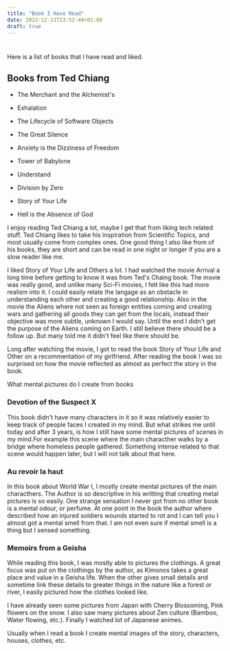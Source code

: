 ```yaml
---
title: "Book I Have Read"
date: 2022-12-21T23:52:44+01:00
draft: true
---
```


# 
Here is a list of books that I have read and liked.

## Books from Ted Chiang
- The Merchant and the Alchemist's
- Exhalation
- The Lifecycle of Software Objects
- The Great Silence
- Anxiety is the Dizziness of Freedom

- Tower of Babylone
- Understand
- Division by Zero
- Story of Your Life
- Hell is the Absence of God

I enjoy reading Ted Chiang a lot, maybe I get that from liking tech related stuff. Ted Chiang likes to take his inspiration from Scientific Topics, and most usually come from complex ones.
One good thing I also like from of his books, they are short and can be read in one night or longer if you are a slow reader like me.

I liked Story of Your Life and Others a lot. I had watched the movie Arrival a long time before getting to know it was from Ted's Chaing book. The movie was really good, and unlike many Sci-Fi movies, I felt like this had more realism into it. I could easily relate the langage as an obstacle in understanding each other and creating a good relationship.
Also in the movie the Aliens where not seen as foreign entities coming and creating wars and gathering all goods they can get from the locals, instead their objective was more subtle, unknown I would say. Until the end I didn't get the purpose of the Aliens coming on Earth. I still believe there should be a follow up. But many told me it didn't feel like there should be.

Long after watching the movie, I got to read the book Story of Your Life and Other on a recommentation of my girlfriend. After reading the book I was so surprised on how the movie reflected as almost as perfect the story in the book. 


What mental pictures do I create from books

### Devotion of the Suspect X
This book didn't have many characters in it so it was relatively easier to keep track of people faces I created in my mind. But what strikes me until today and after 3 years, is how I still have some mental pictures of scenes in my mind.For example this scene where the main characther walks by a bridge where homeless people gathered. Something intense related to that scene would happen later, but I will not talk about that here.

### Au revoir la haut
In this book about World War I, I mostly create mental pictures of the main characthers. The Author is so descriptive in his writting that creating metal pictures is so easily.
One strange sensation I never got from no other book is a mental odour, or perfume. At one point in the book the author where described how an injured soldiers wounds started to rot and I can tell you I almost got a mental smell from that. I am not even sure if mental smell is a thing but I sensed something.

### Memoirs from a Geisha
While reading this book, I was mostly able to pictures the clothings. A great focus was put on the clothings by the author, as Kimonos takes a great place and value in a Geisha life. When the other gives small details and sometime link these details to greater things in the nature like a forest or river, I easily pictured how the clothes looked like.

I have already seen some pictures from Japan with Cherry Blossoming, Pink flowers on the snow. I also saw many pictures about Zen culture (Bamboo, Water flowing, etc.). Finally I watched lot of Japanese animes.



Usually when I read a book I create mental images of the story, characters, houses, clothes, etc. 
